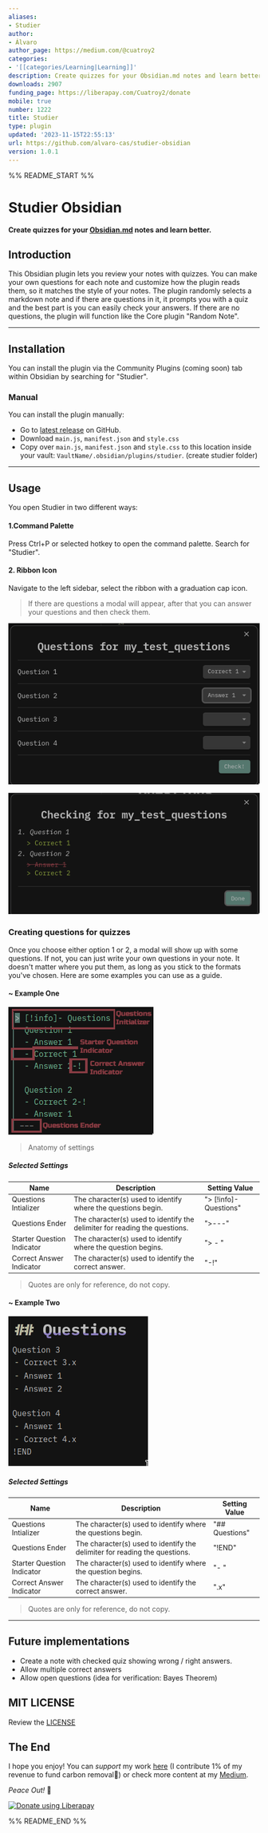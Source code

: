 ```yaml
---
aliases:
- Studier
author:
- Álvaro
author_page: https://medium.com/@cuatroy2
categories:
- '[[categories/Learning|Learning]]'
description: Create quizzes for your Obsidian.md notes and learn better.
downloads: 2907
funding_page: https://liberapay.com/Cuatroy2/donate
mobile: true
number: 1222
title: Studier
type: plugin
updated: '2023-11-15T22:55:13'
url: https://github.com/alvaro-cas/studier-obsidian
version: 1.0.1
---
```


%% README_START %%

# Studier Obsidian
**Create quizzes for your [Obsidian.md](https://obsidian.md/) notes and learn better.** 


## Introduction

This Obsidian plugin lets you review your notes with quizzes. You can make your own questions for each note and customize how the plugin reads them, so it matches the style of your notes. The plugin randomly selects a markdown note and if there are questions in it, it prompts you with a quiz and the best part is you can easily check your answers. If there are no questions, the plugin will function like the Core plugin "Random Note".


***


## Installation
You can install the plugin via the Community Plugins (coming soon) tab within Obsidian by searching for "Studier".

### Manual
You can install the plugin manually:
- Go to [latest release](https://github.com/alvaro-cas/studier-obsidian/releases/latest) on GitHub.
- Download `main.js`, `manifest.json` and `style.css`
- Copy over `main.js`, `manifest.json` and `style.css` to this location inside your vault: `VaultName/.obsidian/plugins/studier`. (create studier folder)


***


## Usage
You open Studier in two different ways: 

#### 1.Command Palette
Press Ctrl+P or selected hotkey to open the command palette. Search for "Studier". 

#### 2. Ribbon Icon
Navigate to the left sidebar, select the ribbon with a graduation cap icon. 

> If there are questions a modal will appear, after that you can answer your questions and then check them.


![](https://github.com/alvaro-cas/studier-obsidian/blob/main/assets/sample_questions.png?raw=true)


![](https://github.com/alvaro-cas/studier-obsidian/blob/main/assets/sample_checker.png?raw=true)


### Creating questions for quizzes
Once you choose either option 1 or 2, a modal will show up with some questions. If not, you can just write your own questions in your note. It doesn't matter where you put them, as long as you stick to the formats you've chosen. Here are some examples you can use as a guide. 

#### ~ Example One

![](https://github.com/alvaro-cas/studier-obsidian/blob/main/assets/default_sample_markdown.png?raw=true)

> Anatomy of settings

##### Selected Settings

| Name | Description | Setting Value |
|--|--|--|
| Questions Intializer | The character(s) used to identify where the questions begin. | "> [!info]- Questions" |
| Questions Ender | The character(s) used to identify the delimiter for reading the questions. | ">---" |
| Starter Question Indicator | The character(s) used to identify where the question begins. | "> - " |
| Correct Answer Indicator | The character(s) used to identify the correct answer. | "-!" |

> Quotes are only for reference, do not copy.

#### ~ Example Two

![](https://github.com/alvaro-cas/studier-obsidian/blob/main/assets/custom_sample_markdown.png?raw=true)

##### Selected Settings

| Name | Description | Setting Value |
|--|--|--|
| Questions Intializer | The character(s) used to identify where the questions begin. | "## Questions" |
| Questions Ender | The character(s) used to identify the delimiter for reading the questions. | "!END" |
| Starter Question Indicator | The character(s) used to identify where the question begins. | "- " |
| Correct Answer Indicator | The character(s) used to identify the correct answer. | ".x" |

> Quotes are only for reference, do not copy.

***

## Future implementations
- Create a note with checked quiz showing wrong / right answers.
- Allow multiple correct answers
- Allow open questions (idea for verification: Bayes Theorem)


## MIT LICENSE
Review the [LICENSE](https://github.com/alvaro-cas/studier-obsidian/blob/main/LICENSE)


## The End
I hope you enjoy! You can *support* my work [here](https://liberapay.com/Cuatroy2/donate) (I contribute 1% of my revenue to fund carbon removal🌳) or check more content at my [Medium](https://medium.com/@cuatroy2).

*Peace Out!* 🤙

<noscript><a href="https://liberapay.com/Cuatroy2/donate"><img alt="Donate using Liberapay" src="https://liberapay.com/assets/widgets/donate.svg"></a></noscript>



%% README_END %%